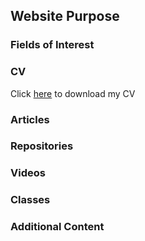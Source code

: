 ## Website Purpose

### Fields of Interest

### CV

Click <a href="https://leonardompp.github.io/assets/documents/Leonardo_Mouta_CV.pdf">here</a> to download my CV

### Articles

### Repositories

### Videos

### Classes

### Additional Content
